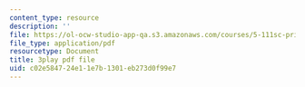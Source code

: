 ```yaml
---
content_type: resource
description: ''
file: https://ol-ocw-studio-app-qa.s3.amazonaws.com/courses/5-111sc-principles-of-chemical-science-fall-2014/c02e584724e11e7b1301eb273d0f99e7_LWmVdG0uj2g.pdf
file_type: application/pdf
resourcetype: Document
title: 3play pdf file
uid: c02e5847-24e1-1e7b-1301-eb273d0f99e7
---
```

